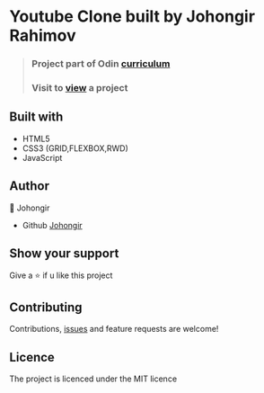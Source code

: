 # Youtube Clone built by Johongir Rahimov


> ### Project part of Odin [curriculum](https://www.theodinproject.com/courses/html-and-css/lessons/embedding-images-and-video)
> ### Visit to [view]() a project

## Built with
 * HTML5
 * CSS3 (GRID,FLEXBOX,RWD)
 * JavaScript


## Author
:man: Johongir 
* Github [Johongir](https://github.com/Johongirr)

## Show your support
Give a :star: if u like this project


## Contributing
Contributions, [issues](https://github.com/Johongirr/calculator/issues) and feature requests are welcome!


## Licence
The project is licenced under the MIT licence
